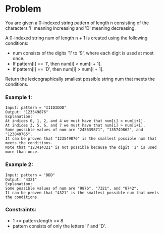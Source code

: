 # Problem

You are given a 0-indexed string pattern of length n consisting of the characters 'I' meaning increasing and 'D' meaning decreasing.

A 0-indexed string num of length n + 1 is created using the following conditions:

- num consists of the digits '1' to '9', where each digit is used at most once.
- If pattern[i] == 'I', then num[i] < num[i + 1].
- If pattern[i] == 'D', then num[i] > num[i + 1].
  
Return the lexicographically smallest possible string num that meets the conditions.

### Example 1:

```
Input: pattern = "IIIDIDDD"
Output: "123549876"
Explanation:
At indices 0, 1, 2, and 4 we must have that num[i] < num[i+1].
At indices 3, 5, 6, and 7 we must have that num[i] > num[i+1].
Some possible values of num are "245639871", "135749862", and "123849765".
It can be proven that "123549876" is the smallest possible num that meets the conditions.
Note that "123414321" is not possible because the digit '1' is used more than once.
```

### Example 2:
```
Input: pattern = "DDD"
Output: "4321"
Explanation:
Some possible values of num are "9876", "7321", and "8742".
It can be proven that "4321" is the smallest possible num that meets the conditions.
```

### Constraints:

- 1 <= pattern.length <= 8
- pattern consists of only the letters 'I' and 'D'.

